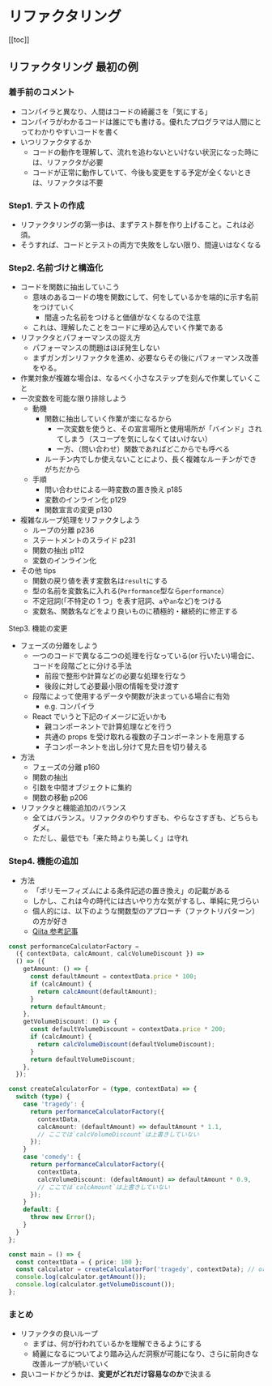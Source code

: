 # リファクタリング

[[toc]]

## リファクタリング 最初の例

### 着手前のコメント

- コンパイラと異なり、人間はコードの綺麗さを「気にする」
- コンパイラがわかるコードは誰にでも書ける。優れたプログラマは人間にとってわかりやすいコードを書く
- いつリファクタするか
  - コードの動作を理解して、流れを追わないといけない状況になった時には、リファクタが必要
  - コードが正常に動作していて、今後も変更をする予定が全くないときは、リファクタは不要

### Step1. テストの作成

- リファクタリングの第一歩は、まずテスト群を作り上げること。これは必須。
- そうすれば、コードとテストの両方で失敗をしない限り、間違いはなくなる

### Step2. 名前づけと構造化

- コードを関数に抽出していこう
  - 意味のあるコードの塊を関数にして、何をしているかを端的に示す名前をつけていく
    - 間違った名前をつけると価値がなくなるので注意
  - これは、理解したことをコードに埋め込んでいく作業である
- リファクタとパフォーマンスの捉え方
  - パフォーマンスの問題はほぼ発生しない
  - まずガンガンリファクタを進め、必要ならその後にパフォーマンス改善をやる。
- 作業対象が複雑な場合は、なるべく小さなステップを刻んで作業していくこと
- 一次変数を可能な限り排除しよう
  - 動機
    - 関数に抽出していく作業が楽になるから
      - 一次変数を使うと、その宣言場所と使用場所が「バインド」されてしまう（スコープを気にしなくてはいけない）
      - 一方、（問い合わせ）関数であればどこからでも呼べる
    - ルーチン内でしか使えないことにより、長く複雑なルーチンができがちだから
  - 手順
    - 問い合わせによる一時変数の置き換え p185
    - 変数のインライン化 p129
    - 関数宣言の変更 p130
- 複雑なループ処理をリファクタしよう
  - ループの分離 p236
  - ステートメントのスライド p231
  - 関数の抽出 p112
  - 変数のインライン化
- その他 tips
  - 関数の戻り値を表す変数名は`result`にする
  - 型の名前を変数名に入れる(`Performance`型なら`performance`）
  - 不定冠詞(「不特定の 1 つ」を表す冠詞、`a`や`an`など)をつける
  - 変数名、関数名などをより良いものに積極的・継続的に修正する

Step3. 機能の変更

- フェーズの分離をしよう
  - 一つのコードで異なる二つの処理を行なっている(or 行いたい)場合に、コードを段階ごとに分ける手法
    - 前段で整形や計算などの必要な処理を行なう
    - 後段に対して必要最小限の情報を受け渡す
  - 段階によって使用するデータや関数が決まっている場合に有効
    - e.g. コンパイラ
  - React でいうと下記のイメージに近いかも
    - 親コンポーネントで計算処理などを行う
    - 共通の props を受け取れる複数の子コンポーネントを用意する
    - 子コンポーネントを出し分けて見た目を切り替える
- 方法
  - フェーズの分離 p160
  - 関数の抽出
  - 引数を中間オブジェクトに集約
  - 関数の移動 p206
- リファクタと機能追加のバランス
  - 全てはバランス。リファクタのやりすぎも、やらなさすぎも、どちらもダメ。
  - ただし、最低でも「来た時よりも美しく」は守れ

### Step4. 機能の追加

- 方法
  - 「ポリモーフィズムによる条件記述の置き換え」の記載がある
  - しかし、これは今の時代には古いやり方な気がするし、単純に見づらい
  - 個人的には、以下のような関数型のアプローチ（ファクトリパターン）の方が好き
  - [Qiita 参考記事](https://qiita.com/msakuta/items/e723bbb889c9bba464b3#%E5%AE%9F%E9%9A%9B%E5%BD%B9%E3%81%AB%E7%AB%8B%E3%81%A4%E5%A0%B4%E9%9D%A2)

```ts
const performanceCalculatorFactory =
  ({ contextData, calcAmount, calcVolumeDiscount }) =>
  () => ({
    getAmount: () => {
      const defaultAmount = contextData.price * 100;
      if (calcAmount) {
        return calcAmount(defaultAmount);
      }
      return defaultAmount;
    },
    getVolumeDiscount: () => {
      const defaultVolumeDiscount = contextData.price * 200;
      if (calcAmount) {
        return calcVolumeDiscount(defaultVolumeDiscount);
      }
      return defaultVolumeDiscount;
    },
  });

const createCalculatorFor = (type, contextData) => {
  switch (type) {
    case 'tragedy': {
      return performanceCalculatorFactory({
        contextData,
        calcAmount: (defaultAmount) => defaultAmount * 1.1,
        // ここでは`calcVolumeDiscount`は上書きしていない
      });
    }
    case 'comedy': {
      return performanceCalculatorFactory({
        contextData,
        calcVolumeDiscount: (defaultAmount) => defaultAmount * 0.9,
        // ここでは`calcAmount`は上書きしていない
      });
    }
    default: {
      throw new Error();
    }
  }
};

const main = () => {
  const contextData = { price: 100 };
  const calculator = createCalculatorFor('tragedy', contextData); // or 'comedy'
  console.log(calculator.getAmount());
  console.log(calculator.getVolumeDiscount());
};
```

### まとめ

- リファクタの良いループ
  - まずは、何が行われているかを理解できるようにする
  - 綺麗になるについてより踏み込んだ洞察が可能になり、さらに前向きな改善ループが続いていく
- 良いコードかどうかは、**変更がどれだけ容易なのか**で決まる
